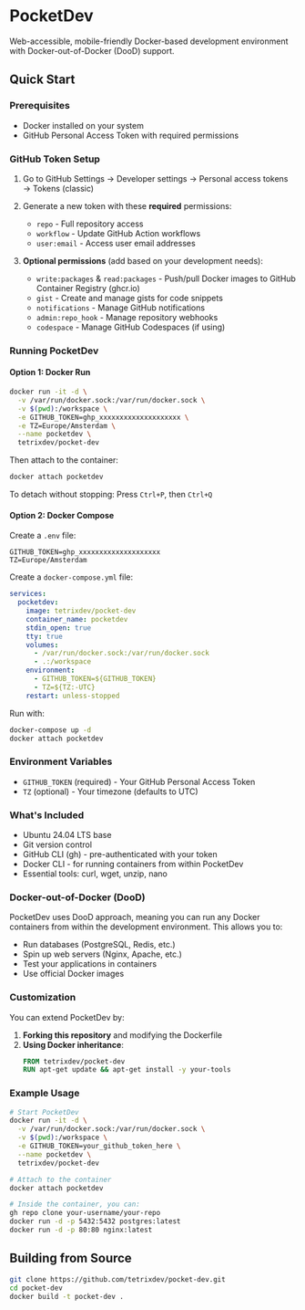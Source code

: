 # PocketDev

Web-accessible, mobile-friendly Docker-based development environment with Docker-out-of-Docker (DooD) support.

## Quick Start

### Prerequisites

- Docker installed on your system
- GitHub Personal Access Token with required permissions

### GitHub Token Setup

1. Go to GitHub Settings → Developer settings → Personal access tokens → Tokens (classic)
2. Generate a new token with these **required** permissions:
   - `repo` - Full repository access
   - `workflow` - Update GitHub Action workflows
   - `user:email` - Access user email addresses

3. **Optional permissions** (add based on your development needs):
   - `write:packages` & `read:packages` - Push/pull Docker images to GitHub Container Registry (ghcr.io)
   - `gist` - Create and manage gists for code snippets
   - `notifications` - Manage GitHub notifications
   - `admin:repo_hook` - Manage repository webhooks
   - `codespace` - Manage GitHub Codespaces (if using)

### Running PocketDev

#### Option 1: Docker Run

```bash
docker run -it -d \
  -v /var/run/docker.sock:/var/run/docker.sock \
  -v $(pwd):/workspace \
  -e GITHUB_TOKEN=ghp_xxxxxxxxxxxxxxxxxxxx \
  -e TZ=Europe/Amsterdam \
  --name pocketdev \
  tetrixdev/pocket-dev
```

Then attach to the container:
```bash
docker attach pocketdev
```

To detach without stopping: Press `Ctrl+P`, then `Ctrl+Q`

#### Option 2: Docker Compose

Create a `.env` file:
```env
GITHUB_TOKEN=ghp_xxxxxxxxxxxxxxxxxxxx
TZ=Europe/Amsterdam
```

Create a `docker-compose.yml` file:
```yaml
services:
  pocketdev:
    image: tetrixdev/pocket-dev
    container_name: pocketdev
    stdin_open: true
    tty: true
    volumes:
      - /var/run/docker.sock:/var/run/docker.sock
      - .:/workspace
    environment:
      - GITHUB_TOKEN=${GITHUB_TOKEN}
      - TZ=${TZ:-UTC}
    restart: unless-stopped
```

Run with:
```bash
docker-compose up -d
docker attach pocketdev
```

### Environment Variables

- `GITHUB_TOKEN` (required) - Your GitHub Personal Access Token
- `TZ` (optional) - Your timezone (defaults to UTC)

### What's Included

- Ubuntu 24.04 LTS base
- Git version control
- GitHub CLI (gh) - pre-authenticated with your token
- Docker CLI - for running containers from within PocketDev
- Essential tools: curl, wget, unzip, nano

### Docker-out-of-Docker (DooD)

PocketDev uses DooD approach, meaning you can run any Docker containers from within the development environment. This allows you to:

- Run databases (PostgreSQL, Redis, etc.)
- Spin up web servers (Nginx, Apache, etc.)
- Test your applications in containers
- Use official Docker images

### Customization

You can extend PocketDev by:

1. **Forking this repository** and modifying the Dockerfile
2. **Using Docker inheritance**:
   ```dockerfile
   FROM tetrixdev/pocket-dev
   RUN apt-get update && apt-get install -y your-tools
   ```

### Example Usage

```bash
# Start PocketDev
docker run -it -d \
  -v /var/run/docker.sock:/var/run/docker.sock \
  -v $(pwd):/workspace \
  -e GITHUB_TOKEN=your_github_token_here \
  --name pocketdev \
  tetrixdev/pocket-dev

# Attach to the container
docker attach pocketdev

# Inside the container, you can:
gh repo clone your-username/your-repo
docker run -d -p 5432:5432 postgres:latest
docker run -d -p 80:80 nginx:latest
```

## Building from Source

```bash
git clone https://github.com/tetrixdev/pocket-dev.git
cd pocket-dev
docker build -t pocket-dev .
```